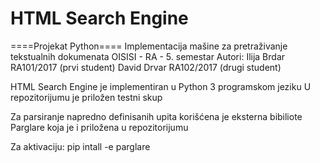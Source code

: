 # HTML Search Engine
====Projekat Python====
Implementacija mašine za pretraživanje tekstualnih dokumenata
OISISI - RA - 5. semestar
Autori:
Ilija Brdar RA101/2017 (prvi student)
David Drvar RA102/2017 (drugi student)

HTML Search Engine je implementiran u Python 3 programskom jeziku
U repozitorijumu je priložen testni skup

Za parsiranje napredno definisanih upita korišćena je eksterna
bibiliote Parglare koja je i priložena u repozitorijumu

Za aktivaciju:
	pip intall -e parglare